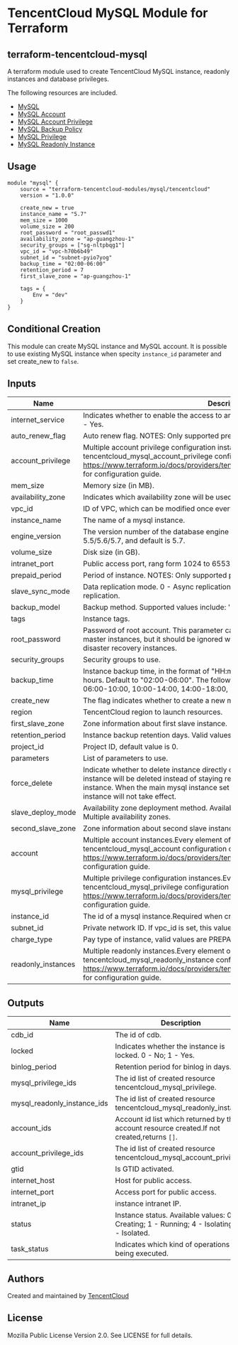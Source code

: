 # TencentCloud MySQL Module for Terraform

## terraform-tencentcloud-mysql

A terraform module used to create TencentCloud MySQL instance, readonly instances and database privileges.

The following resources are included.

* [MySQL](https://www.terraform.io/docs/providers/tencentcloud/r/mysql_instance.html)
* [MySQL Account](https://www.terraform.io/docs/providers/tencentcloud/r/mysql_account.html)
* [MySQL Account Privilege](https://www.terraform.io/docs/providers/tencentcloud/r/mysql_account_privilege.html)
* [MySQL Backup Policy](https://www.terraform.io/docs/providers/tencentcloud/r/mysql_backup_policy.html)
* [MySQL Privilege](https://www.terraform.io/docs/providers/tencentcloud/r/mysql_privilege.html)
* [MySQL Readonly Instance](https://www.terraform.io/docs/providers/tencentcloud/r/mysql_readonly_instance.html)

## Usage
```hcl
module "mysql" {
    source = "terraform-tencentcloud-modules/mysql/tencentcloud"
    version = "1.0.0"

    create_new = true
    instance_name = "5.7"
    mem_size = 1000
    volume_size = 200
    root_password = "root_passwd1"
    availability_zone = "ap-guangzhou-1"
    security_groups = ["sg-nltpbqg1"]
    vpc_id = "vpc-h70b6b49"
    subnet_id = "subnet-pyio7yog"
    backup_time = "02:00-06:00"
    retention_period = 7
    first_slave_zone = "ap-guangzhou-1"

    tags = {
        Env = "dev"
    }
}
```

## Conditional Creation

This module can create MySQL instance and MySQL account.
It is possible to use existing MySQL instance when specity `instance_id` parameter and set create_new to `false`.

## Inputs

| Name | Description | Type | Default | Required |
|------|-------------|:----:|:-----:|:-----:|
| internet_service | Indicates whether to enable the access to an instance from public network: 0 - No, 1 - Yes. | string | 0 | no 
| auto_renew_flag | Auto renew flag. NOTES: Only supported prepaid instance. | string | 0 | no 
| account_privilege | Multiple account privilege configuration instances.Every element of the list contains a tencentcloud_mysql_account_privilege configuration object.See https://www.terraform.io/docs/providers/tencentcloud/r/mysql_account_privilege.html for configuration guide. | list | [] | no 
| mem_size | Memory size (in MB). | string | 1000 | no 
| availability_zone | Indicates which availability zone will be used. | string |  | no 
| vpc_id | ID of VPC, which can be modified once every 24 hours and can't be removed. | string |  | no 
| instance_name | The name of a mysql instance. | string |  | no 
| engine_version | The version number of the database engine to use. Supported versions include 5.5/5.6/5.7, and default is 5.7. | string | 5.7 | no 
| volume_size | Disk size (in GB). | string | 200 | no 
| intranet_port | Public access port, rang form 1024 to 65535 and default value is 3306. | string | 3306 | no 
| prepaid_period | Period of instance. NOTES: Only supported prepaid instance. | string | 1 | no 
| slave_sync_mode | Data replication mode. 0 - Async replication; 1 - Semisync replication; 2 - Strongsync replication. | string | 0 | no 
| backup_model | Backup method. Supported values include: 'physical' - physical backup. | string | physical | no 
| tags | Instance tags. | map | {} | no 
| root_password | Password of root account. This parameter can be specified when you purchase master instances, but it should be ignored when you purchase read-only instances or disaster recovery instances. | string | password | no 
| security_groups | Security groups to use. | list | [] | no 
| backup_time |  Instance backup time, in the format of "HH:mm-HH:mm". Time setting interval is four hours. Default to "02:00-06:00". The following value can be supported: 02:00-06:00, 06:00-10:00, 10:00-14:00, 14:00-18:00, 18:00-22:00, and 22:00-02:00. | string | 02:00-06:00 | no 
| create_new | The flag indicates whether to create a new mysql instance. | bool | true | no 
| region | TencentCloud region to launch resources. | string |  | no 
| first_slave_zone | Zone information about first slave instance. | string |  | no 
| retention_period |  Instance backup retention days. Valid values: [7-730]. And default value is 7. | string | 7 | no 
| project_id | Project ID, default value is 0. | string | 0 | no 
| parameters | List of parameters to use. | map | {} | no 
| force_delete | Indicate whether to delete instance directly or not. Default is false. If set true, the instance will be deleted instead of staying recycle bin. Note: only works for PREPAID instance. When the main mysql instance set true, this para of the readonly mysql instance will not take effect. | bool | false | no 
| slave_deploy_mode | Availability zone deployment method. Available values: 0 - Single availability zone; 1 - Multiple availability zones. | string | 0 | no 
| second_slave_zone | Zone information about second slave instance. | string |  | no 
| account | Multiple account instances.Every element of the list contains a tencentcloud_mysql_account configuration object.See https://www.terraform.io/docs/providers/tencentcloud/r/mysql_account.html for configuration guide. | list | [] | no 
| mysql_privilege | Multiple privilege configuration instances.Every element of the list contains a tencentcloud_mysql_privilege configuration object.See https://www.terraform.io/docs/providers/tencentcloud/r/mysql_privilege.html for configuration guide. | list | [] | no 
| instance_id | The id of a mysql instance.Required when create_new is false | string |  | no 
| subnet_id | Private network ID. If vpc_id is set, this value is required. | string |  | no 
| charge_type | Pay type of instance, valid values are PREPAID, POSTPAID. Default is POSTPAID. | string | POSTPAID | no 
| readonly_instances | Multiple readonly instances.Every element of the list contains a tencentcloud_mysql_readonly_instance configuration object.See https://www.terraform.io/docs/providers/tencentcloud/r/mysql_readonly_instance.html for configuration guide. | list | [] | no 


## Outputs

| Name | Description |
|------|-------------|
| cdb_id | The id of cdb. |
| locked | Indicates whether the instance is locked. 0 - No; 1 - Yes. |
| binlog_period | Retention period for binlog in days. |
| mysql_privilege_ids | The id list of created resource tencentcloud_mysql_privilege. |
| mysql_readonly_instance_ids | The id list of created resource tencentcloud_mysql_readonly_instance |
| account_ids | Account id list which returned by the account resource created.If not created,returns `[]`. |
| account_privilege_ids | The id list of created resource tencentcloud_mysql_account_privilege. |
| gtid | Is GTID activated. |
| internet_host | Host for public access. |
| internet_port | Access port for public access. |
| intranet_ip | instance intranet IP. |
| status | Instance status. Available values: 0 - Creating; 1 - Running; 4 - Isolating; 5 - Isolated. |
| task_status | Indicates which kind of operations is being executed. |


## Authors

Created and maintained by [TencentCloud](https://github.com/terraform-providers/terraform-provider-tencentcloud)

## License

Mozilla Public License Version 2.0.
See LICENSE for full details.